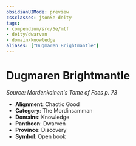```yaml
---
obsidianUIMode: preview
cssclasses: json5e-deity
tags:
- compendium/src/5e/mtf
- deity/dwarven
- domain/knowledge
aliases: ["Dugmaren Brightmantle"]
---
```

# Dugmaren Brightmantle
*Source: Mordenkainen's Tome of Foes p. 73* 

- **Alignment**: Chaotic Good
- **Category**: The Mordinsamman
- **Domains**: Knowledge
- **Pantheon**: Dwarven
- **Province**: Discovery
- **Symbol**: Open book